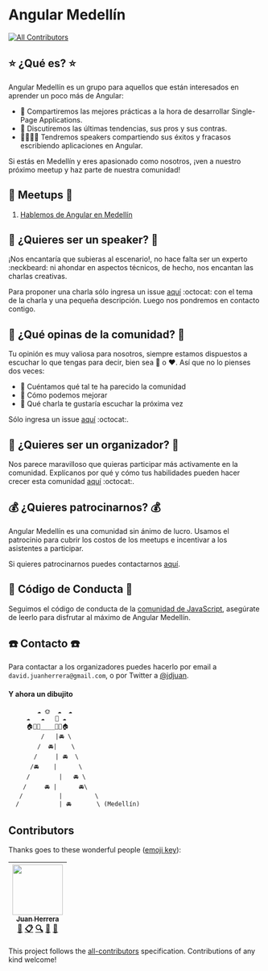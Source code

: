 # Angular Medellín
[![All Contributors](https://img.shields.io/badge/all_contributors-1-orange.svg?style=flat-square)](#contributors)

## :star: ¿Qué es? :star:

Angular Medellín es un grupo para aquellos que están interesados en aprender un poco más de Angular: 

- :muscle: Compartiremos las mejores prácticas a la hora de desarrollar Single-Page Applications.
- :raised_hands: Discutiremos las últimas tendencias, sus pros y sus contras.
- :boy::speech_balloon::girl::speech_balloon: Tendremos speakers compartiendo sus éxitos y fracasos escribiendo aplicaciones en Angular. 

Si estás en Medellín y eres apasionado como nosotros, ¡ven a nuestro próximo meetup y haz parte de nuestra comunidad! 

## :calendar: Meetups :calendar:

1. [Hablemos de Angular en Medellín](meetups/1-hablemos-de-angular-en-medellin)

## :microphone: ¿Quieres ser un speaker? :microphone:

¡Nos encantaría que subieras al escenario!, no hace falta ser un experto :neckbeard: ni ahondar en aspectos técnicos, de hecho, nos encantan las charlas creativas.

Para proponer una charla sólo ingresa un issue [aquí](https://github.com/angular-medellin/meetup/issues) :octocat: con el tema de la charla y una pequeña descripción. Luego nos pondremos en contacto contigo.

## :speech_balloon: ¿Qué opinas de la comunidad? :speech_balloon:

Tu opinión es muy valiosa para nosotros, siempre estamos dispuestos a escuchar lo que tengas para decir, bien sea :poop: o :heart:. 
Así que no lo pienses dos veces:

- :see_no_evil: Cuéntamos qué tal te ha parecido la comunidad
- :hear_no_evil: Cómo podemos mejorar
- :speak_no_evil: Qué charla te gustaría escuchar la próxima vez

Sólo ingresa un issue [aquí](https://github.com/angular-medellin/meetup/issues) :octocat:. 

## :facepunch: ¿Quieres ser un organizador? :facepunch:

Nos parece maravilloso que quieras participar más activamente en la comunidad. Explícanos por qué y cómo tus habilidades pueden hacer crecer esta comunidad [aquí](https://github.com/angular-medellin/meetup/issues) :octocat:.

## :moneybag: ¿Quieres patrocinarnos? :moneybag:

Angular Medellín es una comunidad sin ánimo de lucro. Usamos el patrocinio para cubrir los costos de los meetups e incentivar a los asistentes a participar. 

Si quieres patrocinarnos puedes contactarnos [aquí](https://github.com/angular-medellin/meetup#phone-contacto-phone).

## :cop: Código de Conducta :cop:

Seguimos el código de conducta de la [comunidad de JavaScript](http://jsconf.com/codeofconduct.html), asegúrate de leerlo para disfrutar al máximo de Angular Medellín. 

## :phone: Contacto :phone:

Para contactar a los organizadores puedes hacerlo por email a `david.juanherrera@gmail.com`, o por Twitter a [@jdjuan](http://twitter.com/jdjuan).

#### Y ahora un dibujito

            ☁ 🌞  ☁  ☁
         ☁   ☁   🚁 ☁
         🏠🌴🌲____🌲🌴🏠
             /   |🚘 \
            /  🚘|    \
           /     | 🚘  \
          /🚘    |      \
         /        |   🚘 \
        /     🚘 |      🚘\
       /          |         \
      /           | 🚘       \ (Medellín)
        


## Contributors

Thanks goes to these wonderful people ([emoji key](https://github.com/kentcdodds/all-contributors#emoji-key)):

<!-- ALL-CONTRIBUTORS-LIST:START - Do not remove or modify this section -->
| [<img src="https://avatars3.githubusercontent.com/u/3171900?v=3" width="100px;"/><br /><sub>Juan Herrera</sub>](http://juandavidherrera.com/en)<br />[💬](#question-jdjuan "Answering Questions") [📋](#eventOrganizing-jdjuan "Event Organizing") [🔍](#fundingFinding-jdjuan "Funding Finding") [👀](#review-jdjuan "Reviewed Pull Requests") [📢](#talk-jdjuan "Talks") |
| :---: |
<!-- ALL-CONTRIBUTORS-LIST:END -->

This project follows the [all-contributors](https://github.com/kentcdodds/all-contributors) specification. Contributions of any kind welcome!